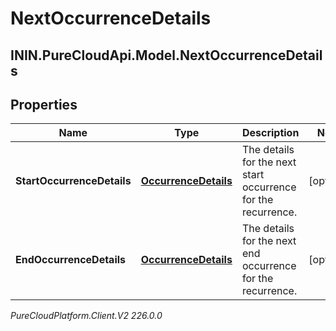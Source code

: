 # NextOccurrenceDetails

## ININ.PureCloudApi.Model.NextOccurrenceDetails

## Properties

|Name | Type | Description | Notes|
|------------ | ------------- | ------------- | -------------|
| **StartOccurrenceDetails** | [**OccurrenceDetails**](OccurrenceDetails) | The details for the next start occurrence for the recurrence. | [optional] |
| **EndOccurrenceDetails** | [**OccurrenceDetails**](OccurrenceDetails) | The details for the next end occurrence for the recurrence. | [optional] |



_PureCloudPlatform.Client.V2 226.0.0_
